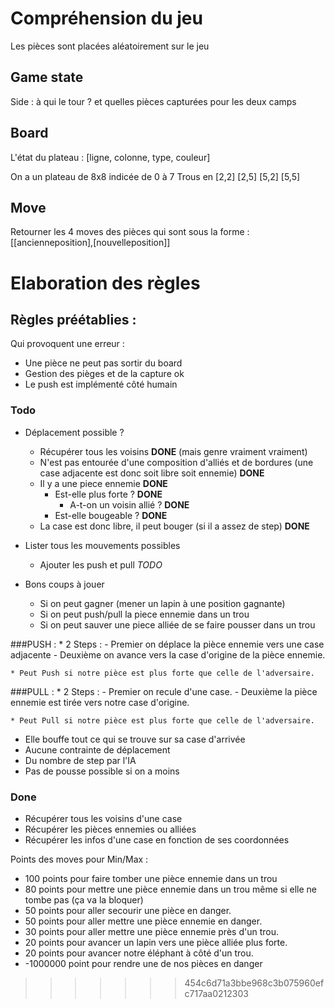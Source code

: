 # Compréhension du jeu

Les pièces sont placées aléatoirement sur le jeu

## Game state
Side : à qui le tour ? et quelles pièces capturées pour les deux camps

## Board
L'état du plateau :
[ligne, colonne, type, couleur]

On a un plateau de 8x8 indicée de 0 à 7
Trous en    [2,2]
            [2,5]
            [5,2]
            [5,5]

## Move
Retourner les 4 moves des pièces qui sont sous la forme :
[[ancienneposition],[nouvelleposition]]

# Elaboration des règles

## Règles préétablies :
Qui provoquent une erreur :
* Une pièce ne peut pas sortir du board
* Gestion des pièges et de la capture ok
* Le push est implémenté côté humain


### Todo
* Déplacement possible ?
    * Récupérer tous les voisins **DONE** (mais genre vraiment vraiment)
    * N'est pas entourée d'une composition d'alliés et de bordures (une case adjacente est donc soit libre soit ennemie) **DONE**
    * Il y a une piece ennemie **DONE**
        * Est-elle plus forte ? **DONE**
            * A-t-on un voisin allié ? **DONE**
        * Est-elle bougeable ?  **DONE**
    * La case est donc libre, il peut bouger (si il a assez de step)  **DONE**

* Lister tous les mouvements possibles
    * Ajouter les push et pull *TODO*


* Bons coups à jouer
    * Si on peut gagner (mener un lapin à une position gagnante)
    * Si on peut push/pull la piece ennemie dans un trou
    * Si on peut sauver une piece alliée de se faire pousser dans un trou





###PUSH :
	* 2 Steps :
		- Premier on déplace la pièce ennemie vers une case adjacente
		- Deuxième on avance vers la case d'origine de la pièce ennemie.

	* Peut Push si notre pièce est plus forte que celle de l'adversaire.


###PULL :
	* 2 Steps :
		- Premier on recule d'une case.
		- Deuxième la pièce ennemie est tirée vers notre case d'origine.

	* Peut Pull si notre pièce est plus forte que celle de l'adversaire.



* Elle bouffe tout ce qui se trouve sur sa case d'arrivée
* Aucune contrainte de déplacement
* Du nombre de step par l'IA
* Pas de pousse possible si on a moins

### Done
* Récupérer tous les voisins d'une case
* Récupérer les pièces ennemies ou alliées  
* Récupérer les infos d'une case en fonction de ses coordonnées


Points des moves pour Min/Max :
- 100 points pour faire tomber une pièce ennemie dans un trou
- 80 points pour mettre une pièce ennemie dans un trou même si elle ne tombe pas (ça va la bloquer)
- 50  points pour aller secourir une pièce en danger.
- 50 points pour aller mettre une pièce ennemie en danger.
- 30 points pour aller mettre une pièce ennemie près d'un trou.
- 20 points pour avancer un lapin vers une pièce alliée plus forte.
- 20 points pour avancer notre éléphant à côté d'un trou.
- -1000000 point pour rendre une de nos pièces en danger







>>>>>>> 454c6d71a3bbe968c3b075960efc717aa0212303
